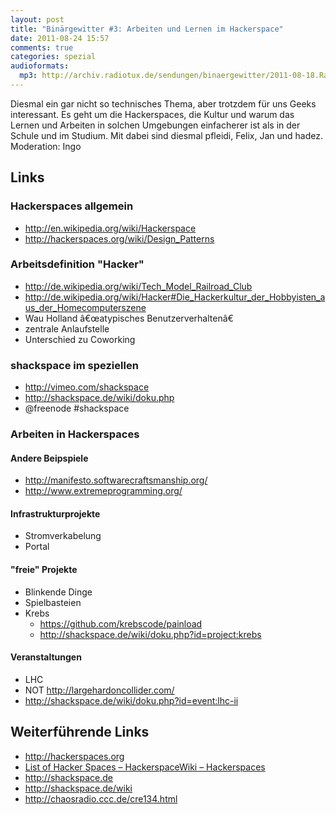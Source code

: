 ```yaml
---
layout: post
title: "Binärgewitter #3: Arbeiten und Lernen im Hackerspace"
date: 2011-08-24 15:57
comments: true
categories: spezial
audioformats:
  mp3: http://archiv.radiotux.de/sendungen/binaergewitter/2011-08-18.RadioTux.Binaergewitter.3.mp3
---
```


<p>Diesmal ein gar nicht so technisches Thema, aber trotzdem f&uuml;r uns Geeks interessant. Es geht um die Hackerspaces, die Kultur und warum das Lernen und Arbeiten in solchen Umgebungen einfacherer ist als in der Schule und im Studium. Mit dabei sind diesmal pfleidi, Felix, Jan und hadez. Moderation: Ingo</p>

<h2>Links</h2>

<h3>Hackerspaces allgemein</h3>

<ul>
  <li><a href="http://en.wikipedia.org/wiki/Hackerspace">http://en.wikipedia.org/wiki/Hackerspace</a></li>
  <li><a href="http://hackerspaces.org/wiki/Design_Patterns">http://hackerspaces.org/wiki/Design_Patterns</a></li>
</ul>

<h3>Arbeitsdefinition "Hacker"</h3>

<ul>
  <li><a href="http://de.wikipedia.org/wiki/Tech_Model_Railroad_Club">http://de.wikipedia.org/wiki/Tech_Model_Railroad_Club</a></li>
  <li><a href="http://de.wikipedia.org/wiki/Hacker#Die_Hackerkultur_der_Hobbyisten_aus_der_Homecomputerszene">http://de.wikipedia.org/wiki/Hacker#Die_Hackerkultur_der_Hobbyisten_aus_der_Homecomputerszene</a></li>
  <li>Wau Holland &acirc;&euro;&oelig;atypisches Benutzerverhalten&acirc;&euro;</li>
  <li>zentrale Anlaufstelle</li>
  <li>Unterschied zu Coworking</li>
</ul>

<h3>shackspace im speziellen</h3>

<ul>
  <li><a href="http://vimeo.com/shackspace">http://vimeo.com/shackspace</a></li>
  <li><a href="http://shackspace.de/wiki/doku.php">http://shackspace.de/wiki/doku.php</a></li>
  <li>@freenode #shackspace</li>
</ul>

<h3>Arbeiten in Hackerspaces</h3>

<h4>Andere Beipspiele</h4>

<ul>
  <li><a href="http://manifesto.softwarecraftsmanship.org/">http://manifesto.softwarecraftsmanship.org/</a></li>
  <li><a href="http://www.extremeprogramming.org/">http://www.extremeprogramming.org/</a></li>
</ul>

<h4>Infrastrukturprojekte</h4>

<ul>
  <li>Stromverkabelung</li>
  <li>Portal</li>
</ul>

<h4>"freie" Projekte</h4>

<ul>
  <li>Blinkende Dinge</li>
  <li>Spielbasteien</li>
  <li>Krebs
    <ul>
      <li><a href="https://github.com/krebscode/painload">https://github.com/krebscode/painload</a></li>
      <li><a href="http://shackspace.de/wiki/doku.php?id=project:krebs">http://shackspace.de/wiki/doku.php?id=project:krebs</a></li>
    </ul>
  </li>
</ul>

<h4>Veranstaltungen</h4>

<ul>
  <li>LHC</li>
  <li>NOT <a href="http://largehardoncollider.com/">http://largehardoncollider.com/</a></li>
  <li><a href="http://shackspace.de/wiki/doku.php?id=event:lhc-ii">http://shackspace.de/wiki/doku.php?id=event:lhc-ii</a></li>
</ul>

<h2>Weiterf&uuml;hrende Links</h2>

<ul>
  <li><a href="http://hackerspaces.org/">http://hackerspaces.org</a></li>
  <li><a href="http://hackerspaces.org/wiki/List_of_Hacker_Spaces">List of Hacker Spaces &ndash; HackerspaceWiki &ndash; Hackerspaces</a></li>
  <li><a href="http://shackspace.de/">http://shackspace.de</a></li>
  <li><a href="http://shackspace.de/wiki">http://shackspace.de/wiki</a></li>
  <li><a href="http://chaosradio.ccc.de/cre134.html">http://chaosradio.ccc.de/cre134.html</a></li>
</ul>
